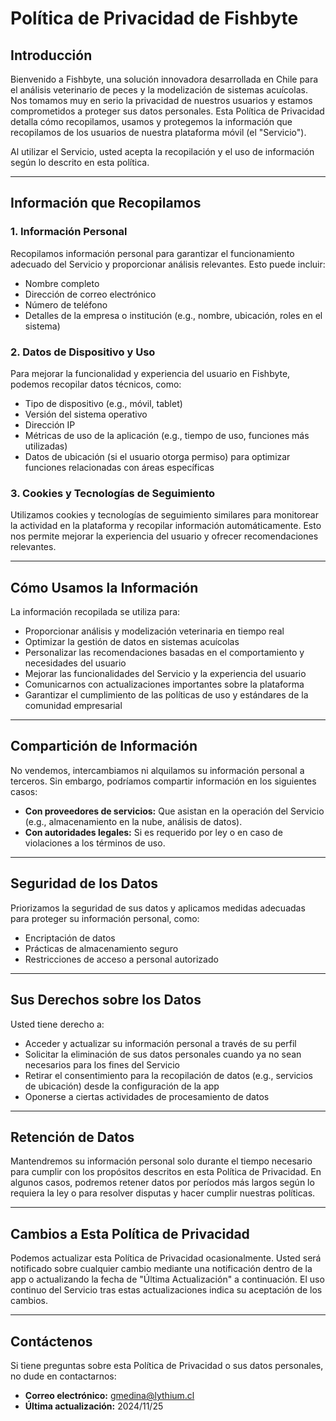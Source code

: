 # Política de Privacidad de Fishbyte

## Introducción
Bienvenido a Fishbyte, una solución innovadora desarrollada en Chile para el análisis veterinario de peces y la modelización de sistemas acuícolas. Nos tomamos muy en serio la privacidad de nuestros usuarios y estamos comprometidos a proteger sus datos personales. Esta Política de Privacidad detalla cómo recopilamos, usamos y protegemos la información que recopilamos de los usuarios de nuestra plataforma móvil (el "Servicio").

Al utilizar el Servicio, usted acepta la recopilación y el uso de información según lo descrito en esta política.

---

## Información que Recopilamos

### 1. Información Personal
Recopilamos información personal para garantizar el funcionamiento adecuado del Servicio y proporcionar análisis relevantes. Esto puede incluir:  
- Nombre completo  
- Dirección de correo electrónico  
- Número de teléfono  
- Detalles de la empresa o institución (e.g., nombre, ubicación, roles en el sistema)  

### 2. Datos de Dispositivo y Uso
Para mejorar la funcionalidad y experiencia del usuario en Fishbyte, podemos recopilar datos técnicos, como:  
- Tipo de dispositivo (e.g., móvil, tablet)  
- Versión del sistema operativo  
- Dirección IP  
- Métricas de uso de la aplicación (e.g., tiempo de uso, funciones más utilizadas)  
- Datos de ubicación (si el usuario otorga permiso) para optimizar funciones relacionadas con áreas específicas  

### 3. Cookies y Tecnologías de Seguimiento
Utilizamos cookies y tecnologías de seguimiento similares para monitorear la actividad en la plataforma y recopilar información automáticamente. Esto nos permite mejorar la experiencia del usuario y ofrecer recomendaciones relevantes.

---

## Cómo Usamos la Información

La información recopilada se utiliza para:  
- Proporcionar análisis y modelización veterinaria en tiempo real  
- Optimizar la gestión de datos en sistemas acuícolas  
- Personalizar las recomendaciones basadas en el comportamiento y necesidades del usuario  
- Mejorar las funcionalidades del Servicio y la experiencia del usuario  
- Comunicarnos con actualizaciones importantes sobre la plataforma  
- Garantizar el cumplimiento de las políticas de uso y estándares de la comunidad empresarial  

---

## Compartición de Información

No vendemos, intercambiamos ni alquilamos su información personal a terceros. Sin embargo, podríamos compartir información en los siguientes casos:  
- **Con proveedores de servicios:** Que asistan en la operación del Servicio (e.g., almacenamiento en la nube, análisis de datos).  
- **Con autoridades legales:** Si es requerido por ley o en caso de violaciones a los términos de uso.  

---

## Seguridad de los Datos

Priorizamos la seguridad de sus datos y aplicamos medidas adecuadas para proteger su información personal, como:  
- Encriptación de datos  
- Prácticas de almacenamiento seguro  
- Restricciones de acceso a personal autorizado  

---

## Sus Derechos sobre los Datos

Usted tiene derecho a:  
- Acceder y actualizar su información personal a través de su perfil  
- Solicitar la eliminación de sus datos personales cuando ya no sean necesarios para los fines del Servicio  
- Retirar el consentimiento para la recopilación de datos (e.g., servicios de ubicación) desde la configuración de la app  
- Oponerse a ciertas actividades de procesamiento de datos  

---

## Retención de Datos

Mantendremos su información personal solo durante el tiempo necesario para cumplir con los propósitos descritos en esta Política de Privacidad. En algunos casos, podremos retener datos por períodos más largos según lo requiera la ley o para resolver disputas y hacer cumplir nuestras políticas.

---

## Cambios a Esta Política de Privacidad

Podemos actualizar esta Política de Privacidad ocasionalmente. Usted será notificado sobre cualquier cambio mediante una notificación dentro de la app o actualizando la fecha de "Última Actualización" a continuación. El uso continuo del Servicio tras estas actualizaciones indica su aceptación de los cambios.

---

## Contáctenos

Si tiene preguntas sobre esta Política de Privacidad o sus datos personales, no dude en contactarnos:  
- **Correo electrónico:** gmedina@lythium.cl
- **Última actualización:** 2024/11/25
